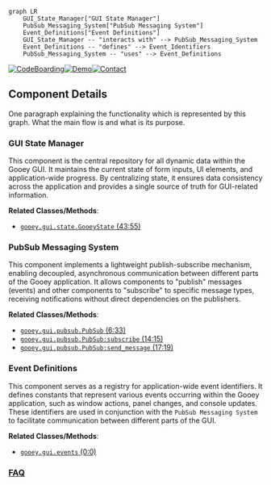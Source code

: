 ```mermaid
graph LR
    GUI_State_Manager["GUI State Manager"]
    PubSub_Messaging_System["PubSub Messaging System"]
    Event_Definitions["Event Definitions"]
    GUI_State_Manager -- "interacts with" --> PubSub_Messaging_System
    Event_Definitions -- "defines" --> Event_Identifiers
    PubSub_Messaging_System -- "uses" --> Event_Definitions
```
[![CodeBoarding](https://img.shields.io/badge/Generated%20by-CodeBoarding-9cf?style=flat-square)](https://github.com/CodeBoarding/GeneratedOnBoardings)[![Demo](https://img.shields.io/badge/Try%20our-Demo-blue?style=flat-square)](https://www.codeboarding.org/demo)[![Contact](https://img.shields.io/badge/Contact%20us%20-%20contact@codeboarding.org-lightgrey?style=flat-square)](mailto:contact@codeboarding.org)

## Component Details

One paragraph explaining the functionality which is represented by this graph. What the main flow is and what is its purpose.

### GUI State Manager
This component is the central repository for all dynamic data within the Gooey GUI. It maintains the current state of form inputs, UI elements, and application-wide progress. By centralizing state, it ensures data consistency across the application and provides a single source of truth for GUI-related information.


**Related Classes/Methods**:

- <a href="https://github.com/chriskiehl/Gooey/blob/master/gooey/gui/state.py#L43-L55" target="_blank" rel="noopener noreferrer">`gooey.gui.state.GooeyState` (43:55)</a>


### PubSub Messaging System
This component implements a lightweight publish-subscribe mechanism, enabling decoupled, asynchronous communication between different parts of the Gooey application. It allows components to "publish" messages (events) and other components to "subscribe" to specific message types, receiving notifications without direct dependencies on the publishers.


**Related Classes/Methods**:

- <a href="https://github.com/chriskiehl/Gooey/blob/master/gooey/gui/pubsub.py#L6-L33" target="_blank" rel="noopener noreferrer">`gooey.gui.pubsub.PubSub` (6:33)</a>
- <a href="https://github.com/chriskiehl/Gooey/blob/master/gooey/gui/pubsub.py#L14-L15" target="_blank" rel="noopener noreferrer">`gooey.gui.pubsub.PubSub:subscribe` (14:15)</a>
- <a href="https://github.com/chriskiehl/Gooey/blob/master/gooey/gui/pubsub.py#L17-L19" target="_blank" rel="noopener noreferrer">`gooey.gui.pubsub.PubSub:send_message` (17:19)</a>


### Event Definitions
This component serves as a registry for application-wide event identifiers. It defines constants that represent various events occurring within the Gooey application, such as window actions, panel changes, and console updates. These identifiers are used in conjunction with the `PubSub Messaging System` to facilitate communication between different parts of the GUI.


**Related Classes/Methods**:

- <a href="https://github.com/chriskiehl/Gooey/blob/master/gooey/gui/events.py#L0-L0" target="_blank" rel="noopener noreferrer">`gooey.gui.events` (0:0)</a>




### [FAQ](https://github.com/CodeBoarding/GeneratedOnBoardings/tree/main?tab=readme-ov-file#faq)